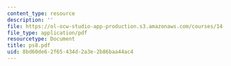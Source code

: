 ```yaml
---
content_type: resource
description: ''
file: https://ol-ocw-studio-app-production.s3.amazonaws.com/courses/14-271-industrial-organization-i-fall-2005/8bd60de62f65434d2a3e2b86baa44ac4_ps8.pdf
file_type: application/pdf
resourcetype: Document
title: ps8.pdf
uid: 8bd60de6-2f65-434d-2a3e-2b86baa44ac4
---
```

